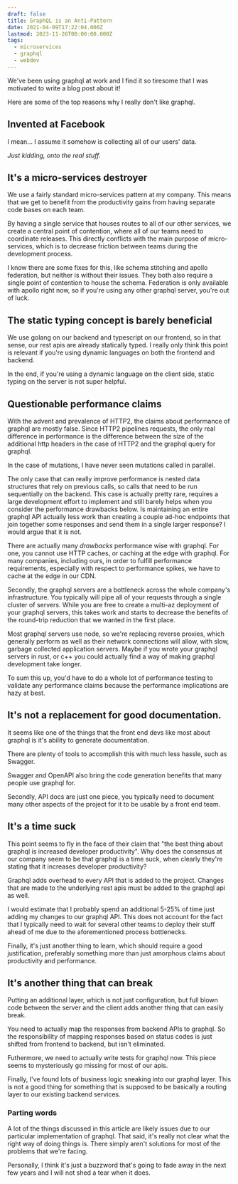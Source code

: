 ```yaml
---
draft: false
title: GraphQL is an Anti-Pattern
date: 2021-04-09T17:22:04.000Z
lastmod: 2023-11-26T00:00:00.000Z
tags:
  - microservices
  - graphql
  - webdev
---
```


We've been using graphql at work and I find it so tiresome that I was motivated to write a blog post about it!

Here are some of the top reasons why I really don't like graphql.

## Invented at Facebook

I mean... I assume it somehow is collecting all of our users' data.

*Just kidding, onto the real stuff.*

## It's a micro-services destroyer

We use a fairly standard micro-services pattern at my company. This means that we get to benefit from the productivity gains from having separate code bases on each team.

By having a single service that houses routes to all of our other services, we create a central point of contention, where all of our teams need to coordinate releases. This directly conflicts with the main purpose of micro-services, which is to decrease friction between teams during the development process.

I know there are some fixes for this, like schema stitching and apollo federation, but neither is without their issues. They both also require a single point of contention to house the schema. Federation is only available with apollo right now, so if you're using any other graphql server, you're out of luck.

## The static typing concept is barely beneficial

We use golang on our backend and typescript on our frontend, so in that sense, our rest apis are already statically typed. I really only think this point is relevant if you're using dynamic languages on both the frontend and backend.

In the end, if you're using a dynamic language on the client side, static typing on the server is not super helpful.

## Questionable performance claims

With the advent and prevalence of HTTP2, the claims about performance of graphql are mostly false. Since HTTP2 pipelines requests, the only real difference in performance is the difference between the size of the additional http headers in the case of HTTP2 and the graphql query for graphql.

In the case of mutations, I have never seen mutations called in parallel.

The only case that can really improve performance is nested data structures that rely on previous calls, so calls that need to be run sequentially on the backend. This case is actually pretty rare, requires a large development effort to implement and still barely helps when you consider the performance drawbacks below. Is maintaining an entire graphql API actually less work than creating a couple ad-hoc endpoints that join together some responses and send them in a single larger response? I would argue that it is not.

There are actually many *drawbacks* performance wise with graphql. For one, you cannot use HTTP caches, or caching at the edge with graphql. For many companies, including ours, in order to fulfill performance requirements, especially with respect to performance spikes, we have to cache at the edge in our CDN.

Secondly, the graphql servers are a bottleneck across the whole company's infrastructure. You typically will pipe all of your requests through a single cluster of servers. While you are free to create a multi-az deployment of your graphql servers, this takes work and starts to decrease the benefits of the round-trip reduction that we wanted in the first place.

Most graphql servers use node, so we're replacing reverse proxies, which generally perform as well as their network connections will allow, with slow, garbage collected application servers. Maybe if you wrote your graphql servers in rust, or c++ you could actually find a way of making graphql development take longer.

To sum this up, you'd have to do a whole lot of performance testing to validate any performance claims because the performance implications are hazy at best.

## It's not a replacement for good documentation.

It seems like one of the things that the front end devs like most about graphql is it's ability to generate documentation.

There are plenty of tools to accomplish this with much less hassle, such as Swagger.

Swagger and OpenAPI also bring the code generation benefits that many people use graphql for.

Secondly, API docs are just one piece, you typically need to document many other aspects of the project for it to be usable by a front end team.

## It's a time suck

This point seems to fly in the face of their claim that "the best thing about graphql is increased developer productivity". Why does the consensus at our company seem to be that graphql is a time suck, when clearly they're stating that it increases developer productivity?

Graphql adds overhead to every API that is added to the project. Changes that are made to the underlying rest apis must be added to the graphql api as well.

I would estimate that I probably spend an additional 5-25% of time just adding my changes to our graphql API. This does not account for the fact that I typically need to wait for several other teams to deploy their stuff ahead of me due to the aforementioned process bottlenecks.

Finally, it's just another thing to learn, which should require a good justification, preferably something more than just amorphous claims about productivity and performance.

## It's another thing that can break

Putting an additional layer, which is not just configuration, but full blown code between the server and the client adds another thing that can easily break.

You need to actually map the responses from backend APIs to graphql. So the responsibility of mapping responses based on status codes is just shifted from frontend to backend, but isn't eliminated.

Futhermore, we need to actually write tests for graphql now. This piece seems to mysteriously go missing for most of our apis.

Finally, I've found lots of business logic sneaking into our graphql layer. This is not a good thing for something that is supposed to be basically a routing layer to our existing backend services.

### Parting words

A lot of the things discussed in this article are likely issues due to our particular implementation of graphql. That said, it's really not clear what the right way of doing things is. There simply aren't solutions for most of the problems that we're facing.

Personally, I think it's just a buzzword that's going to fade away in the next few years and I will not shed a tear when it does.

